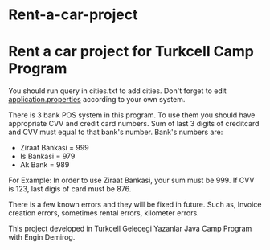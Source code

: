 # Rent-a-car-project

# Rent a car project for Turkcell Camp Program

You should run query in cities.txt to add cities.
Don't forget to edit [application.properties](https://github.com/Mr-OMD/Rent-a-car-project/blob/master/src/main/resources/application.properties) according to your own system.

There is 3 bank POS system in this program. To use them you should have appropriate CVV and credit card numbers.
Sum of last 3 digits of creditcard and CVV must equal to that bank's number.
Bank's numbers are: 
- Ziraat Bankasi = 999
- Is Bankasi = 979
- Ak Bank = 989

For Example: In order to use Ziraat Bankasi, your sum must be 999. If CVV is 123, last digis of card must be 876.

There is a few known errors and they will be fixed in future. Such as, Invoice creation errors, sometimes rental errors, kilometer errors.

This project developed in Turkcell Gelecegi Yazanlar Java Camp Program with Engin Demirog.
